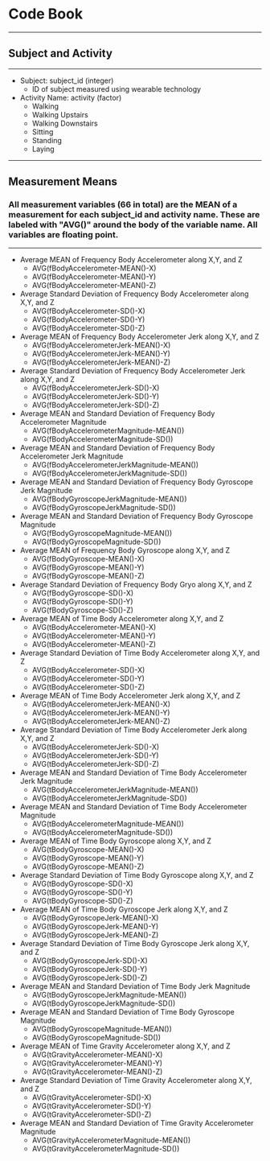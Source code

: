 # Code Book
***
## Subject and Activity
***
* Subject: subject_id (integer)
	+ ID of subject measured using wearable technology
* Activity Name: activity (factor)
	+ Walking
	+ Walking Upstairs
	+ Walking Downstairs
	+ Sitting
	+ Standing
	+ Laying

***
## Measurement Means
### All measurement variables (66 in total) are the MEAN of a measurement for each subject_id and activity name. These are labeled with "AVG()" around the body of the variable name. All variables are floating point. 
***
* Average MEAN of Frequency Body Accelerometer along X,Y, and Z
	+ AVG(fBodyAccelerometer-MEAN()-X)
	+ AVG(fBodyAccelerometer-MEAN()-Y)
	+ AVG(fBodyAccelerometer-MEAN()-Z)
* Average Standard Deviation of Frequency Body Accelerometer along X,Y, and Z
	+ AVG(fBodyAccelerometer-SD()-X)
	+ AVG(fBodyAccelerometer-SD()-Y)
	+ AVG(fBodyAccelerometer-SD()-Z)
* Average MEAN of Frequency Body Accelerometer Jerk along X,Y, and Z
	+ AVG(fBodyAccelerometerJerk-MEAN()-X)
	+ AVG(fBodyAccelerometerJerk-MEAN()-Y)
	+ AVG(fBodyAccelerometerJerk-MEAN()-Z)
* Average Standard Deviation of Frequency Body Accelerometer Jerk along X,Y, and Z
	+ AVG(fBodyAccelerometerJerk-SD()-X)
	+ AVG(fBodyAccelerometerJerk-SD()-Y)
	+ AVG(fBodyAccelerometerJerk-SD()-Z)
* Average MEAN and Standard Deviation of Frequency Body Accelerometer Magnitude
	+ AVG(fBodyAccelerometerMagnitude-MEAN())
	+ AVG(fBodyAccelerometerMagnitude-SD())
* Average MEAN and Standard Deviation of Frequency Body Accelerometer Jerk Magnitude
	+ AVG(fBodyAccelerometerJerkMagnitude-MEAN())
	+ AVG(fBodyAccelerometerJerkMagnitude-SD())
* Average MEAN and Standard Deviation of Frequency Body Gyroscope Jerk Magnitude
	+ AVG(fBodyGyroscopeJerkMagnitude-MEAN())
	+ AVG(fBodyGyroscopeJerkMagnitude-SD())
* Average MEAN and Standard Deviation of Frequency Body Gyroscope Magnitude
	+ AVG(fBodyGyroscopeMagnitude-MEAN())
	+ AVG(fBodyGyroscopeMagnitude-SD())
* Average MEAN of Frequency Body Gyroscope along X,Y, and Z 
	+ AVG(fBodyGyroscope-MEAN()-X)
	+ AVG(fBodyGyroscope-MEAN()-Y)
	+ AVG(fBodyGyroscope-MEAN()-Z)
* Average Standard Deviation of Frequency Body Gryo along X,Y, and Z
	+ AVG(fBodyGyroscope-SD()-X)
	+ AVG(fBodyGyroscope-SD()-Y)
	+ AVG(fBodyGyroscope-SD()-Z)
* Average MEAN of Time Body Accelerometer along X,Y, and Z
	+ AVG(tBodyAccelerometer-MEAN()-X)
	+ AVG(tBodyAccelerometer-MEAN()-Y)
	+ AVG(tBodyAccelerometer-MEAN()-Z)
* Average Standard Deviation of Time Body Accelerometer along X,Y, and Z
	+ AVG(tBodyAccelerometer-SD()-X)
	+ AVG(tBodyAccelerometer-SD()-Y)
	+ AVG(tBodyAccelerometer-SD()-Z)
* Average MEAN of Time Body Accelerometer Jerk along X,Y, and Z
	+ AVG(tBodyAccelerometerJerk-MEAN()-X)
	+ AVG(tBodyAccelerometerJerk-MEAN()-Y)
	+ AVG(tBodyAccelerometerJerk-MEAN()-Z)
* Average Standard Deviation of Time Body Accelerometer Jerk along X,Y, and Z
	+ AVG(tBodyAccelerometerJerk-SD()-X)
	+ AVG(tBodyAccelerometerJerk-SD()-Y)
	+ AVG(tBodyAccelerometerJerk-SD()-Z)
* Average MEAN and Standard Deviation of Time Body Accelerometer Jerk Magnitude
	+ AVG(tBodyAccelerometerJerkMagnitude-MEAN())
	+ AVG(tBodyAccelerometerJerkMagnitude-SD())
* Average MEAN and Standard Deviation of Time Body Accelerometer Magnitude
	+ AVG(tBodyAccelerometerMagnitude-MEAN())
	+ AVG(tBodyAccelerometerMagnitude-SD())
* Average MEAN of Time Body Gyroscope along X,Y, and Z 
	+ AVG(tBodyGyroscope-MEAN()-X)
	+ AVG(tBodyGyroscope-MEAN()-Y)
	+ AVG(tBodyGyroscope-MEAN()-Z)
* Average Standard Deviation of Time Body Gyroscope along X,Y, and Z
	+ AVG(tBodyGyroscope-SD()-X)
	+ AVG(tBodyGyroscope-SD()-Y)
	+ AVG(tBodyGyroscope-SD()-Z)
* Average MEAN of Time Body Gyroscope Jerk along X,Y, and Z
	+ AVG(tBodyGyroscopeJerk-MEAN()-X)
	+ AVG(tBodyGyroscopeJerk-MEAN()-Y)
	+ AVG(tBodyGyroscopeJerk-MEAN()-Z)
* Average Standard Deviation of Time Body Gyroscope Jerk along X,Y, and Z 
	+ AVG(tBodyGyroscopeJerk-SD()-X)
	+ AVG(tBodyGyroscopeJerk-SD()-Y)
	+ AVG(tBodyGyroscopeJerk-SD()-Z)
* Average MEAN and Standard Deviation of Time Body Jerk Magnitude
	+ AVG(tBodyGyroscopeJerkMagnitude-MEAN())
	+ AVG(tBodyGyroscopeJerkMagnitude-SD())
* Average MEAN and Standard Deviation of Time Body Gyroscope Magnitude
	+ AVG(tBodyGyroscopeMagnitude-MEAN())
    + AVG(tBodyGyroscopeMagnitude-SD())
* Average MEAN of Time Gravity Accelerometer along X,Y, and Z
	+ AVG(tGravityAccelerometer-MEAN()-X)
	+ AVG(tGravityAccelerometer-MEAN()-Y)
	+ AVG(tGravityAccelerometer-MEAN()-Z)
* Average Standard Deviation of Time Gravity Accelerometer along X,Y, and Z
	+ AVG(tGravityAccelerometer-SD()-X)
	+ AVG(tGravityAccelerometer-SD()-Y)
	+ AVG(tGravityAccelerometer-SD()-Z)
* Average MEAN and Standard Deviation of Time Gravity Accelerometer Magnitude 
	+ AVG(tGravityAccelerometerMagnitude-MEAN())
	+ AVG(tGravityAccelerometerMagnitude-SD())